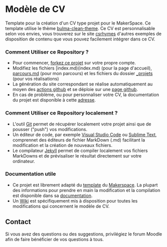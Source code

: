 # Modèle de CV

Template pour la création d'un CV type projet pour le MakerSpace. Ce template utilise le thème [bulma-clean-theme](https://github.com/chrisrhymes/bulma-clean-theme). Ce CV est personnalisable selon vos envies, vous trouverez sur le site [csrhymes](https://www.csrhymes.com/bulma-clean-theme/) d'autres exemples de disposition de contenu que vous pouvez facilement intégrer dans ce CV.

### Comment Utiliser ce Repository ?

- Pour commencer, [forkez ce projet](https://github.com/unilasalle-amiens/modele-de-cv/fork) sur votre propre compte.
- Modifiez les fichiers [index.md)(index.md) (pour la page d'accueil), [parcours.md](parcours.md) (pour mon parcours) et les fichiers du dossier [_projets](_projets) (pour vos réalisations)
- La génération du site correspondant se réalise automatiquement au moyen des [actions github](https://github.com/unilasalle-amiens/modele-de-cv/actions) et se déploie sur une [page github](https://github.com/unilasalle-amiens/modele-de-cv/settings/pages).
- En cas de problème, ou pour personnaliser votre CV, la documentation du projet est disponible à cette [adresse](https://www.csrhymes.com/bulma-clean-theme/docs/).

### Comment Utiliser ce Repository localement ?
- L'outil [Git](https://git-scm.com/book/en/v2/Getting-Started-Installing-Git) permet de récupérer localement votre projet ainsi que de pousser ("push") vos modifications.
- Un éditeur de code, par exemple [Visual Studio Code](https://code.visualstudio.com/) ou [Sublime Text](https://www.sublimetext.com/), comprennet des éditeurs de fichier MarkDown (.md) facilitant la modification et la création de nouveaux fichiers.
- Le compilateur [Jekyll](https://jekyllrb.com/docs/) permet de compiler localement vos fichiers MarkDowns et de prévisaliser le résultat directement sur votre ordinateur.

### Documentation utile
* Ce projet est librement adapté du [template](https://github.com/Makerspace-Amiens/template-project) du [Makerspace](https://github.com/Makerspace-Amiens/template-project). La plupart des informations pour prendre en main la modification et la compilation est disponible dans sa [documentation](https://makerspace-amiens.fr/template-project/).
* Un [Wiki](https://github.com/unilasalle-amiens/modele-de-cv/wiki) est spécifiquement mis à disposition pour toutes les modifications qui concernent le modèle de CV.

## Contact

Si vous avez des questions ou des suggestions, privilégiez le forum Moodle afin de faire bénéficier de vos questions à tous.
